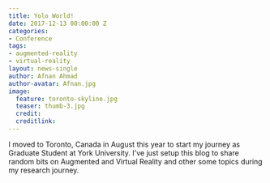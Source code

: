 ```yaml
---
title: Yolo World!
date: 2017-12-13 00:00:00 Z
categories:
- Conference
tags:
- augmented-reality
- virtual-reality
layout: news-single
author: Afnan Ahmad
author-avatar: Afnan.jpg
image:
  feature: toronto-skyline.jpg
  teaser: thumb-3.jpg
  credit: 
  creditlink: 
---
```


I moved to Toronto, Canada in August this year to start my journey as Graduate Student at York University. I've just setup this blog to share random bits on Augmented and Virtual Reality and other some topics during my research journey.
